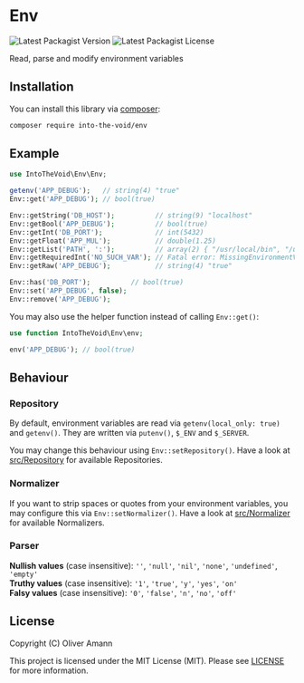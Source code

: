 # Env

![Latest Packagist Version](https://img.shields.io/packagist/v/into-the-void/env)
![Latest Packagist License](https://img.shields.io/packagist/l/into-the-void/env)

Read, parse and modify environment variables

## Installation

You can install this library via [composer](https://getcomposer.org/):

```bash
composer require into-the-void/env
```

## Example

```php
use IntoTheVoid\Env\Env;

getenv('APP_DEBUG');   // string(4) "true"
Env::get('APP_DEBUG'); // bool(true)

Env::getString('DB_HOST');          // string(9) "localhost"
Env::getBool('APP_DEBUG');          // bool(true)
Env::getInt('DB_PORT');             // int(5432)
Env::getFloat('APP_MUL');           // double(1.25)
Env::getList('PATH', ':');          // array(2) { "/usr/local/bin", "/usr/bin" }
Env::getRequiredInt('NO_SUCH_VAR'); // Fatal error: MissingEnvironmentVariable
Env::getRaw('APP_DEBUG');           // string(4) "true"

Env::has('DB_PORT');          // bool(true)
Env::set('APP_DEBUG', false);
Env::remove('APP_DEBUG');
```

You may also use the helper function instead of calling `Env::get()`:
```php
use function IntoTheVoid\Env\env;

env('APP_DEBUG'); // bool(true)
```

## Behaviour

### Repository

By default, environment variables are read via `getenv(local_only: true)` and `getenv()`. They are written via `putenv()`, `$_ENV` and `$_SERVER`.

You may change this behaviour using `Env::setRepository()`. Have a look at [src/Repository](./src/Repository) for available Repositories.

### Normalizer

If you want to strip spaces or quotes from your environment variables, you may configure this via `Env::setNormalizer()`. Have a look at [src/Normalizer](./src/Normalizer) for available Normalizers.

### Parser

**Nullish values** (case insensitive): `''`, `'null'`, `'nil'`, `'none'`, `'undefined'`, `'empty'`  
**Truthy values** (case insensitive): `'1'`, `'true'`, `'y'`, `'yes'`, `'on'`  
**Falsy values** (case insensitive): `'0'`, `'false'`, `'n'`, `'no'`, `'off'`

## License

Copyright (C) Oliver Amann

This project is licensed under the MIT License (MIT). Please see [LICENSE](./LICENSE) for more information.
